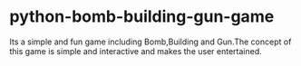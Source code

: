 # python-bomb-building-gun-game
Its a simple and fun game including Bomb,Building and Gun.The concept of this game is simple and interactive and makes the user entertained.
